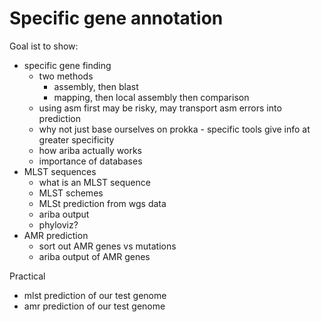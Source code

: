 # Specific gene annotation

Goal ist to show:

- specific gene finding
  - two methods
    - assembly, then blast
    - mapping, then local assembly then comparison
  - using asm first may be risky, may transport asm errors into prediction
  - why not just base ourselves on prokka - specific tools give info at greater specificity
  - how ariba actually works
  - importance of databases  
- MLST sequences
  - what is an MLST sequence
  - MLST schemes
  - MLSt prediction from wgs data
  - ariba output
  - phyloviz?
- AMR prediction
  - sort out AMR genes vs mutations
  - ariba output of AMR genes


Practical

- mlst prediction of our test genome
- amr prediction of our test genome